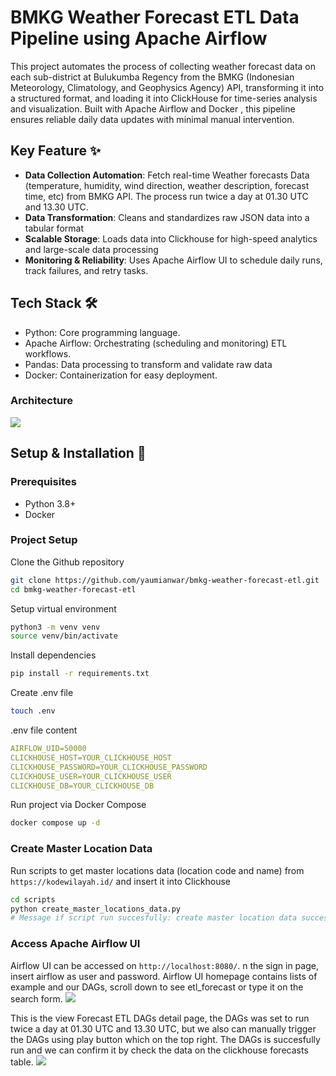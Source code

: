 # BMKG Weather Forecast ETL Data Pipeline using Apache Airflow
This project automates the process of collecting weather forecast data on each sub-district at Bulukumba Regency from the BMKG (Indonesian Meteorology, Climatology, and Geophysics Agency) API, transforming it into a structured format, and loading it into ClickHouse for time-series analysis and visualization. Built with Apache Airflow and Docker , this pipeline ensures reliable daily data updates with minimal manual intervention.


## Key Feature ✨

- **Data Collection Automation**: Fetch real-time Weather forecasts Data (temperature, humidity, wind direction, weather description, forecast time, etc) from BMKG API. The process run twice a day at 01.30 UTC and 13.30 UTC.
- **Data Transformation**: Cleans and standardizes raw JSON data into a tabular format
- **Scalable Storage**: Loads data into Clickhouse for high-speed analytics and large-scale data processing 
- **Monitoring & Reliability**: Uses Apache Airflow UI to schedule daily runs, track failures, and retry tasks.

## Tech Stack 🛠️

- Python: Core programming language.
- Apache Airflow: Orchestrating (scheduling and monitoring) ETL workflows.
- Pandas: Data processing to transform and validate raw data
- Docker: Containerization for easy deployment.

### Architecture
![](https://cdn-images-1.medium.com/max/1600/1*Xb4fYDkUM5fEz9Tqan7BVQ.png)

## Setup & Installation 🚀

### Prerequisites
- Python 3.8+
- Docker

### Project Setup
Clone the Github repository
```bash
git clone https://github.com/yaumianwar/bmkg-weather-forecast-etl.git
cd bmkg-weather-forecast-etl
```

Setup virtual environment
```bash
python3 -m venv venv
source venv/bin/activate
```
Install dependencies
```bash
pip install -r requirements.txt
```
Create .env file
```bash
touch .env
```
.env file content
```YAML
AIRFLOW_UID=50000
CLICKHOUSE_HOST=YOUR_CLICKHOUSE_HOST
CLICKHOUSE_PASSWORD=YOUR_CLICKHOUSE_PASSWORD
CLICKHOUSE_USER=YOUR_CLICKHOUSE_USER
CLICKHOUSE_DB=YOUR_CLICKHOUSE_DB
```
Run project via Docker Compose
```bash
docker compose up -d
```

### Create Master Location Data
Run scripts to get master locations data (location code and name) from `https://kodewilayah.id/` and insert it into Clickhouse
```bash
cd scripts
python create_master_locations_data.py
# Message if script run succesfully: create master location data success
```

### Access Apache Airflow UI
Airflow UI can be accessed on `http://localhost:8080/`. n the sign in page, insert airflow as user and password. Airflow UI homepage contains lists of example and our DAGs, scroll down to see etl_forecast or type it on the search form.
![](https://cdn-images-1.medium.com/max/1600/1*q1HqkD7aQBW6a1zwPwWqgg.png)

This is the view Forecast ETL DAGs detail page, the DAGs was set to run twice a day at 01.30 UTC and 13.30 UTC, but we also can manually trigger the DAGs using play button which on the top right. The DAGs is succesfully run and we can confirm it by check the data on the clickhouse forecasts table.
![](https://cdn-images-1.medium.com/max/1600/1*tZ9ZS55fJmtmep4SBzqR_g.png)
